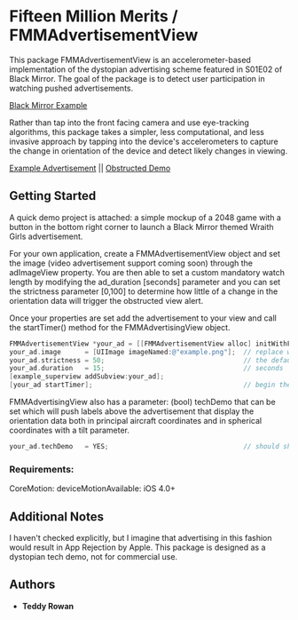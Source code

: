 # Fifteen Million Merits / FMMAdvertisementView

This package FMMAdvertisementView is an accelerometer-based implementation of the dystopian advertising scheme featured in S01E02 of Black Mirror. The goal of the package is to detect user participation in watching pushed advertisements.

[Black Mirror Example](./resources/screens/obstructed-view-1.png)

Rather than tap into the front facing camera and use eye-tracking algorithms, this package takes a simpler, less computational, and less invasive approach by tapping into the device's accelerometers to capture the change in orientation of the device and detect likely changes in viewing. 

[Example Advertisement](./app-screens/ad_demo.PNG) || [Obstructed Demo](./app-screens/obstructed_demo.PNG)

## Getting Started

A quick demo project is attached: a simple mockup of a 2048 game with a button in the bottom right corner to launch a Black Mirror themed Wraith Girls advertisement. 

For your own application, create a FMMAdvertisementView object and set the image (video advertisement support coming soon) through the adImageView property. You are then able to set a custom mandatory watch length by modifying the ad_duration [seconds] parameter and you can set the strictness parameter [0,100] to determine how little of a change in the orientation data will trigger the obstructed view alert. 

Once your properties are set add the advertisement to your view and call the startTimer() method for the FMMAdvertisingView object. 

```objective-c
FMMAdvertisementView *your_ad = [[FMMAdvertisementView alloc] initWithFrame:example_superview.frame];
your_ad.image      = [UIImage imageNamed:@"example.png"];  // replace with your ad image
your_ad.strictness = 50;                                   // the default setting
your_ad.duration   = 15;                                   // seconds
[example_superview addSubview:your_ad];
[your_ad startTimer];                                      // begin the mandatory watch countdown
```

FMMAdvertisingView also has a parameter: (bool) techDemo that can be set which will push labels above the advertisement that display the orientation data both in principal aircraft coordinates and in spherical coordinates with a tilt parameter.

```objective-c
your_ad.techDemo   = YES;                                  // should show orientation labels
```

### Requirements:

CoreMotion: deviceMotionAvailable: iOS 4.0+


## Additional Notes

I haven't checked explicitly, but I imagine that advertising in this fashion would result in App Rejection by Apple. This package is designed as a dystopian tech demo, not for commercial use. 

## Authors

* **Teddy Rowan**
